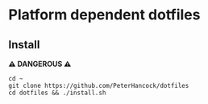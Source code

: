 # Platform dependent dotfiles

## Install

**⚠ DANGEROUS ⚠**

```
cd ~
git clone https://github.com/PeterHancock/dotfiles
cd dotfiles && ./install.sh
```



